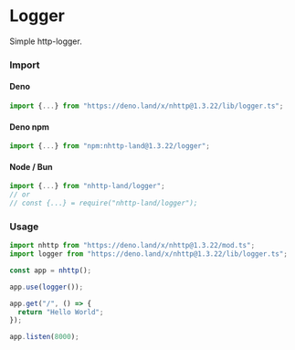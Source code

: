 # Logger
Simple http-logger.

### Import
#### Deno
```ts
import {...} from "https://deno.land/x/nhttp@1.3.22/lib/logger.ts";
```
#### Deno npm
```ts
import {...} from "npm:nhttp-land@1.3.22/logger";
```
#### Node / Bun
```ts
import {...} from "nhttp-land/logger";
// or
// const {...} = require("nhttp-land/logger");
```

### Usage
```ts
import nhttp from "https://deno.land/x/nhttp@1.3.22/mod.ts";
import logger from "https://deno.land/x/nhttp@1.3.22/lib/logger.ts";

const app = nhttp();

app.use(logger());

app.get("/", () => {
  return "Hello World";
});

app.listen(8000);
```
